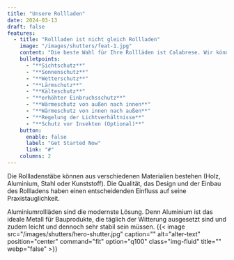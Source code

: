```yaml
---
title: "Unsere Rollladen"
date: 2024-03-13
draft: false
features:
  - title: "Rollladen ist nicht gleich Rollladen"
    image: "/images/shutters/feat-1.jpg"
    content: "Die beste Wahl für Ihre Rollläden ist Calabrese. Wir können Ihnen Rollläden mit diesen Eigenschaften anbieten:"
    bulletpoints:
      - "**Sichtschutz**"
      - "**Sonnenschutz**"
      - "**Wetterschutz**"
      - "**Lärmschutz**"
      - "**Kälteschutz**"
      - "**erhöhter Einbruchsschutz**"
      - "**Wärmeschutz von außen nach innen**"
      - "**Wärmeschutz von innen nach außen**"
      - "**Regelung der Lichtverhältnisse**"
      - "**Schutz vor Insekten (Optional)**"
    button:
      enable: false
      label: "Get Started Now"
      link: "#"
    columns: 2
---
```


Die Rollladenstäbe können aus verschiedenen Materialien bestehen (Holz, Aluminium, Stahl oder Kunststoff). Die Qualität, das Design und der Einbau des Rollladens haben einen entscheidenden Einfluss auf seine Praxistauglichkeit.

Aluminiumrollläden sind die modernste Lösung. Denn Aluminium ist das ideale Metall für Bauprodukte, die täglich der Witterung ausgesetzt sind und zudem leicht und dennoch sehr stabil sein müssen.
{{< image src="/images/shutters/hero-shutter.jpg" caption="" alt="alter-text" position="center" command="fit" option="q100" class="img-fluid" title=""  webp="false" >}}
